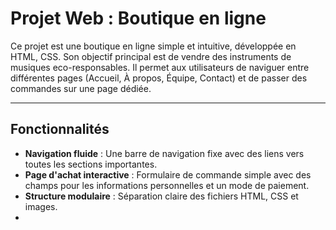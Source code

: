 # Projet Web : Boutique en ligne



Ce projet est une boutique en ligne simple et intuitive, développée en HTML, CSS. Son objectif principal est de vendre des instruments de musiques eco-responsables. 
Il permet aux utilisateurs de naviguer entre différentes pages (Accueil, À propos, Équipe, Contact) et de passer des commandes sur une page dédiée.

---

## Fonctionnalités
- **Navigation fluide** : Une barre de navigation fixe avec des liens vers toutes les sections importantes.
- **Page d'achat interactive** : Formulaire de commande simple avec des champs pour les informations personnelles et un mode de paiement.
- **Structure modulaire** : Séparation claire des fichiers HTML, CSS et images.
- 
